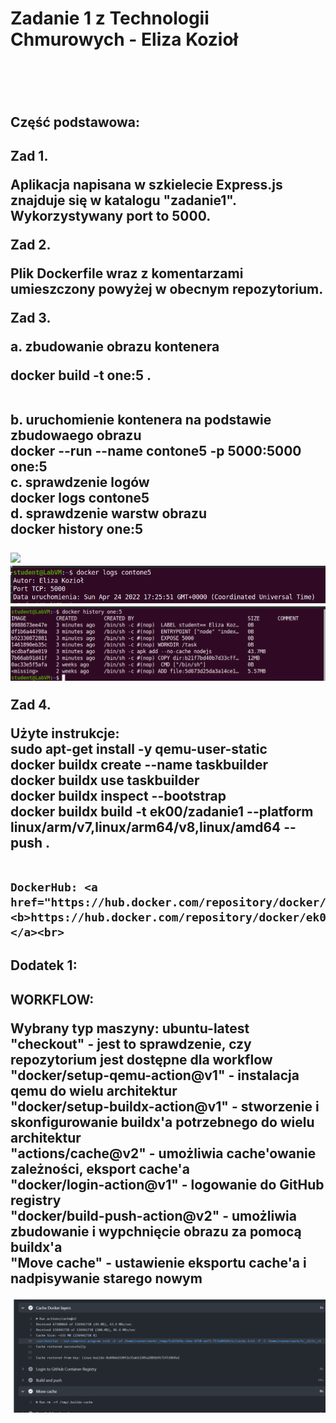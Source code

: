 <h1>Zadanie 1 z Technologii Chmurowych - Eliza Kozioł<h1><br>

<h2>Część podstawowa:<h2>

Zad 1. 

Aplikacja napisana w szkielecie Express.js znajduje się w katalogu "zadanie1". Wykorzystywany port to 5000.<br>

Zad 2.

Plik Dockerfile wraz z komentarzami umieszczony powyżej w obecnym repozytorium. <br>

Zad 3.

a. zbudowanie obrazu kontenera<br>
	<p>docker build -t one:5 . </p><br>
b. uruchomienie kontenera na podstawie zbudowaego obrazu<br>
	docker --run --name contone5 -p 5000:5000 one:5<br>
c. sprawdzenie logów<br>
	docker logs contone5<br>
d. sprawdzenie warstw obrazu<br>
	docker history one:5<br>

<img src="img/okno_przeglądarki.png" />
<img src="img/logi.png" />
<img src="img/warstwy.png" />

Zad 4.

Użyte instrukcje:<br>
	sudo apt-get install -y qemu-user-static<br>
	docker buildx create --name taskbuilder<br>
	docker buildx use taskbuilder<br>
	docker buildx inspect --bootstrap<br>
	docker buildx build -t ek00/zadanie1 --platform linux/arm/v7,linux/arm64/v8,linux/amd64 --push .<br><br>
	
	DockerHub: <a href="https://hub.docker.com/repository/docker/ek00/zadanie1"><b>https://hub.docker.com/repository/docker/ek00/zadanie1</b></a><br>

<h2>Dodatek 1:<h2>	

WORKFLOW: <br>

Wybrany typ maszyny: ubuntu-latest<br>
"checkout" - jest to sprawdzenie, czy repozytorium jest dostępne dla workflow<br>
"docker/setup-qemu-action@v1" - instalacja qemu do wielu architektur<br>
"docker/setup-buildx-action@v1" - stworzenie i skonfigurowanie buildx'a potrzebnego do wielu architektur<br>
"actions/cache@v2" - umożliwia cache'owanie zależności, eksport cache'a<br>
"docker/login-action@v1" - logowanie do GitHub registry<br>
"docker/build-push-action@v2" - umożliwia zbudowanie i wypchnięcie obrazu za pomocą buildx'a<br>
"Move cache" - ustawienie eksportu cache'a i nadpisywanie starego nowym<br>

<img src="img/cache.png" />
